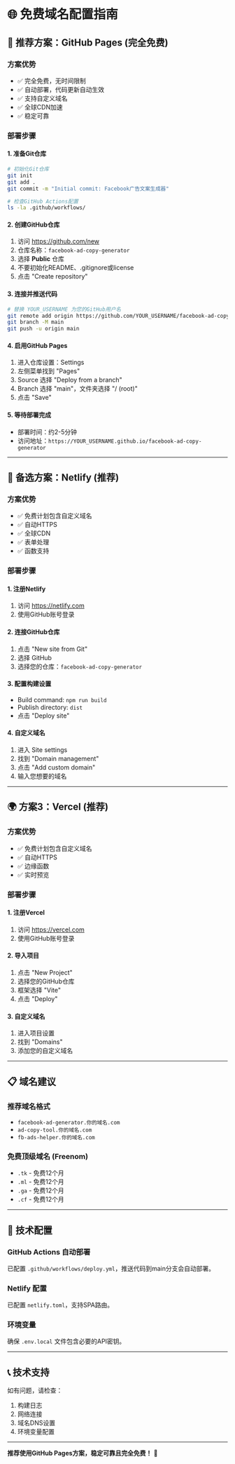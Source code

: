 # 🌐 免费域名配置指南

## 🎯 推荐方案：GitHub Pages (完全免费)

### 方案优势
- ✅ 完全免费，无时间限制
- ✅ 自动部署，代码更新自动生效
- ✅ 支持自定义域名
- ✅ 全球CDN加速
- ✅ 稳定可靠

### 部署步骤

#### 1. 准备Git仓库
```bash
# 初始化Git仓库
git init
git add .
git commit -m "Initial commit: Facebook广告文案生成器"

# 检查GitHub Actions配置
ls -la .github/workflows/
```

#### 2. 创建GitHub仓库
1. 访问 https://github.com/new
2. 仓库名称：`facebook-ad-copy-generator`
3. 选择 **Public** 仓库
4. 不要初始化README、.gitignore或license
5. 点击 "Create repository"

#### 3. 连接并推送代码
```bash
# 替换 YOUR_USERNAME 为您的GitHub用户名
git remote add origin https://github.com/YOUR_USERNAME/facebook-ad-copy-generator.git
git branch -M main
git push -u origin main
```

#### 4. 启用GitHub Pages
1. 进入仓库设置：Settings
2. 左侧菜单找到 "Pages"
3. Source 选择 "Deploy from a branch"
4. Branch 选择 "main"，文件夹选择 "/ (root)"
5. 点击 "Save"

#### 5. 等待部署完成
- 部署时间：约2-5分钟
- 访问地址：`https://YOUR_USERNAME.github.io/facebook-ad-copy-generator`

---

## 🚀 备选方案：Netlify (推荐)

### 方案优势
- ✅ 免费计划包含自定义域名
- ✅ 自动HTTPS
- ✅ 全球CDN
- ✅ 表单处理
- ✅ 函数支持

### 部署步骤

#### 1. 注册Netlify
1. 访问 https://netlify.com
2. 使用GitHub账号登录

#### 2. 连接GitHub仓库
1. 点击 "New site from Git"
2. 选择 GitHub
3. 选择您的仓库：`facebook-ad-copy-generator`

#### 3. 配置构建设置
- Build command: `npm run build`
- Publish directory: `dist`
- 点击 "Deploy site"

#### 4. 自定义域名
1. 进入 Site settings
2. 找到 "Domain management"
3. 点击 "Add custom domain"
4. 输入您想要的域名

---

## 🌍 方案3：Vercel (推荐)

### 方案优势
- ✅ 免费计划包含自定义域名
- ✅ 自动HTTPS
- ✅ 边缘函数
- ✅ 实时预览

### 部署步骤

#### 1. 注册Vercel
1. 访问 https://vercel.com
2. 使用GitHub账号登录

#### 2. 导入项目
1. 点击 "New Project"
2. 选择您的GitHub仓库
3. 框架选择 "Vite"
4. 点击 "Deploy"

#### 3. 自定义域名
1. 进入项目设置
2. 找到 "Domains"
3. 添加您的自定义域名

---

## 📋 域名建议

### 推荐域名格式
- `facebook-ad-generator.你的域名.com`
- `ad-copy-tool.你的域名.com`
- `fb-ads-helper.你的域名.com`

### 免费顶级域名 (Freenom)
- `.tk` - 免费12个月
- `.ml` - 免费12个月
- `.ga` - 免费12个月
- `.cf` - 免费12个月

---

## 🔧 技术配置

### GitHub Actions 自动部署
已配置 `.github/workflows/deploy.yml`，推送代码到main分支会自动部署。

### Netlify 配置
已配置 `netlify.toml`，支持SPA路由。

### 环境变量
确保 `.env.local` 文件包含必要的API密钥。

---

## 📞 技术支持

如有问题，请检查：
1. 构建日志
2. 网络连接
3. 域名DNS设置
4. 环境变量配置

---

**推荐使用GitHub Pages方案，稳定可靠且完全免费！** 🎉 